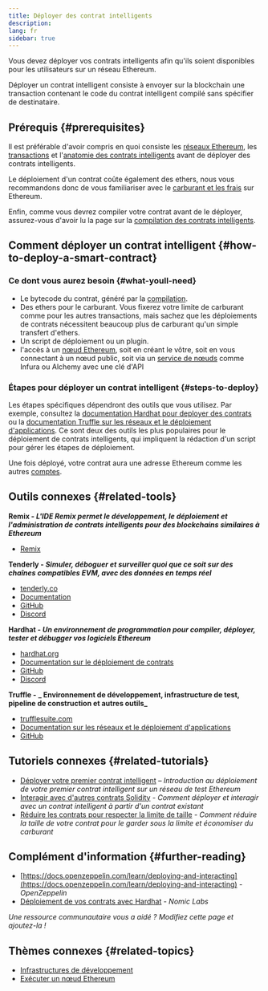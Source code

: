 ```yaml
---
title: Déployer des contrat intelligents
description:
lang: fr
sidebar: true
---
```


Vous devez déployer vos contrats intelligents afin qu'ils soient disponibles pour les utilisateurs sur un réseau Ethereum.

Déployer un contrat intelligent consiste à envoyer sur la blockchain une transaction contenant le code du contrat intelligent compilé sans spécifier de destinataire.

## Prérequis {#prerequisites}

Il est préférable d'avoir compris en quoi consiste les [réseaux Ethereum](/developers/docs/networks/), les [transactions](/developers/docs/transactions/) et l'[anatomie des contrats intelligents](/developers/docs/smart-contracts/anatomy/) avant de déployer des contrats intelligents.

Le déploiement d'un contrat coûte également des ethers, nous vous recommandons donc de vous familiariser avec le [carburant et les frais](/developers/docs/gas/) sur Ethereum.

Enfin, comme vous devrez compiler votre contrat avant de le déployer, assurez-vous d'avoir lu la page sur la [compilation des contrats intelligents](/developers/docs/smart-contracts/compiling/).

## Comment déployer un contrat intelligent {#how-to-deploy-a-smart-contract}

### Ce dont vous aurez besoin {#what-youll-need}

- Le bytecode du contrat, généré par la [compilation](/developers/docs/smart-contracts/compiling/).
- Des ethers pour le carburant. Vous fixerez votre limite de carburant comme pour les autres transactions, mais sachez que les déploiements de contrats nécessitent beaucoup plus de carburant qu'un simple transfert d'ethers.
- Un script de déploiement ou un plugin.
- l'accès à un [nœud Ethereum](/developers/docs/nodes-and-clients/), soit en créant le vôtre, soit en vous connectant à un nœud public, soit via un [service de nœuds](/developers/docs/nodes-and-clients/nodes-as-a-service/) comme Infura ou Alchemy avec une clé d'API

### Étapes pour déployer un contrat intelligent {#steps-to-deploy}

Les étapes spécifiques dépendront des outils que vous utilisez. Par exemple, consultez la [documentation Hardhat pour deployer des contrats](https://hardhat.org/guides/deploying.html) ou la [documentation Truffle sur les réseaux et le déploiement d'applications](https://www.trufflesuite.com/docs/truffle/advanced/networks-and-app-deployment). Ce sont deux des outils les plus populaires pour le déploiement de contrats intelligents, qui impliquent la rédaction d'un script pour gérer les étapes de déploiement.

Une fois déployé, votre contrat aura une adresse Ethereum comme les autres [comptes](/developers/docs/accounts/).

## Outils connexes {#related-tools}

**Remix - _L'IDE Remix permet le développement, le déploiement et l'administration de contrats intelligents pour des blockchains similaires à Ethereum_**

- [Remix](https://remix.ethereum.org)

**Tenderly - _Simuler, déboguer et surveiller quoi que ce soit sur des chaînes compatibles EVM, avec des données en temps réel_**

- [tenderly.co](https://tenderly.co/)
- [Documentation](https://docs.tenderly.co/)
- [GitHub](https://github.com/Tenderly)
- [Discord](https://discord.gg/eCWjuvt)

**Hardhat - _Un environnement de programmation pour compiler, déployer, tester et débugger vos logiciels Ethereum_**

- [hardhat.org](https://hardhat.org/getting-started/)
- [Documentation sur le déploiement de contrats](https://hardhat.org/guides/deploying.html)
- [GitHub](https://github.com/nomiclabs/hardhat)
- [Discord](https://discord.com/invite/TETZs2KK4k)

**Truffle -** **_ Environnement de développement, infrastructure de test, pipeline de construction et autres outils_**

- [trufflesuite.com](https://www.trufflesuite.com/)
- [Documentation sur les réseaux et le déploiement d'applications](https://www.trufflesuite.com/docs/truffle/advanced/networks-and-app-deployment)
- [GitHub](https://github.com/trufflesuite/truffle)

## Tutoriels connexes {#related-tutorials}

- [Déployer votre premier contrat intelligent](/developers/tutorials/deploying-your-first-smart-contract/) _– Introduction au déploiement de votre premier contrat intelligent sur un réseau de test Ethereum_
- [Interagir avec d'autres contrats Solidity](/developers/tutorials/interact-with-other-contracts-from-solidity/) _- Comment déployer et interagir avec un contrat intelligent à partir d'un contrat existant_
- [Réduire les contrats pour respecter la limite de taille](/developers/tutorials/downsizing-contracts-to-fight-the-contract-size-limit/) _- Comment réduire la taille de votre contrat pour le garder sous la limite et économiser du carburant_

## Complément d'information {#further-reading}

- [https://docs.openzeppelin.com/learn/deploying-and-interacting](https://docs.openzeppelin.com/learn/deploying-and-interacting) - _OpenZeppelin_
- [Déploiement de vos contrats avec Hardhat](https://hardhat.org/guides/deploying.html) - _Nomic Labs_

_Une ressource communautaire vous a aidé ? Modifiez cette page et ajoutez-la !_

## Thèmes connexes {#related-topics}

- [Infrastructures de développement](/developers/docs/frameworks/)
- [Exécuter un nœud Ethereum](/developers/docs/nodes-and-clients/run-a-node/)
